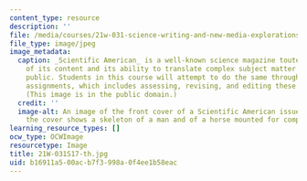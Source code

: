 ```yaml
---
content_type: resource
description: ''
file: /media/courses/21w-031-science-writing-and-new-media-explorations-in-communicating-about-science-technology-spring-2017/b16911a500acb7f3998a0f4ee1b58eac_21W-031S17-th.jpg
file_type: image/jpeg
image_metadata:
  caption: _Scientific American_ is a well-known science magazine touted for the quality
    of its content and its ability to translate complex subject matter for the general
    public. Students in this course will attempt to do the same through several writing
    assignments, which includes assessing, revising, and editing these assignments.
    (This image is in the public domain.)
  credit: ''
  image-alt: An image of the front cover of a Scientific American issue from 1905;
    the cover shows a skeleton of a man and of a horse mounted for comparison.
learning_resource_types: []
ocw_type: OCWImage
resourcetype: Image
title: 21W-031S17-th.jpg
uid: b16911a5-00ac-b7f3-998a-0f4ee1b58eac
---
```

